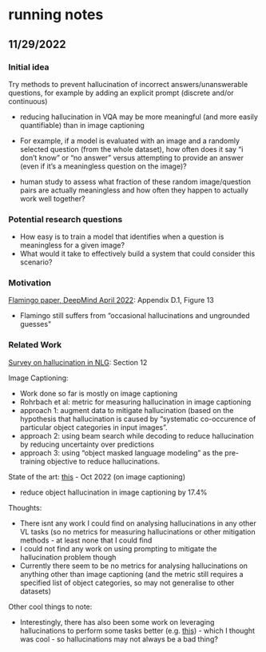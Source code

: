 # running notes

## 11/29/2022

### Initial idea

Try methods to prevent hallucination of incorrect answers/unanswerable questions, for example by adding an explicit prompt (discrete and/or continuous)

- reducing hallucination in VQA may be more meaningful (and more easily quantifiable) than in image captioning

- For example, if a model is evaluated with an image and a randomly selected question (from the whole dataset), how often does it say “i don’t know” or “no answer” versus attempting to provide an answer (even if it’s a meaningless question on the image)?

- human study to assess what fraction of these random image/question pairs are actually meaningless and how often they happen to actually work well together?

### Potential research questions

- How easy is to train a model that identifies when a question is meaningless for a given image?
- What would it take to effectively build a system that could consider this scenario?

### Motivation

[Flamingo paper, DeepMind April 2022](https://arxiv.org/pdf/2204.14198.pdf): Appendix D.1, Figure 13

- Flamingo still suffers from “occasional hallucinations and ungrounded guesses"

### Related Work

[Survey on hallucination in NLG](https://arxiv.org/pdf/2202.03629.pdf): Section 12

Image Captioning:

- Work done so far is mostly on image captioning
- Rohrbach et al: metric for measuring hallucination in image captioning
- approach 1: augment data to mitigate hallucination (based on the hypothesis that hallucination is caused by “systematic co-occurence of particular object categories in input images”.
- approach 2: using beam search while decoding to reduce hallucination by reducing uncertainty over predictions
- approach 3: using “object masked language modeling” as the pre-training objective to reduce hallucinations.

State of the art: [this](https://arxiv.org/pdf/2210.07688.pdf) - Oct 2022 (on image captioning)

- reduce object hallucination in image captioning by 17.4%

Thoughts:

- There isnt any work I could find on analysing hallucinations in any other VL tasks (so no metrics for measuring hallucinations or other mitigation methods - at least none that I could find
- I could not find any work on using prompting to mitigate the hallucination problem though
- Currently there seem to be no metrics for analysing hallucinations on anything other than image captioning (and the metric still requires a specified list of object categories, so may not generalise to other datasets)

Other cool things to note:

- Interestingly, there has also been some work on leveraging hallucinations to perform some tasks better (e.g. [this](https://aclanthology.org/2022.acl-long.373/)) - which I thought was cool - so hallucinations may not always be a bad thing?
